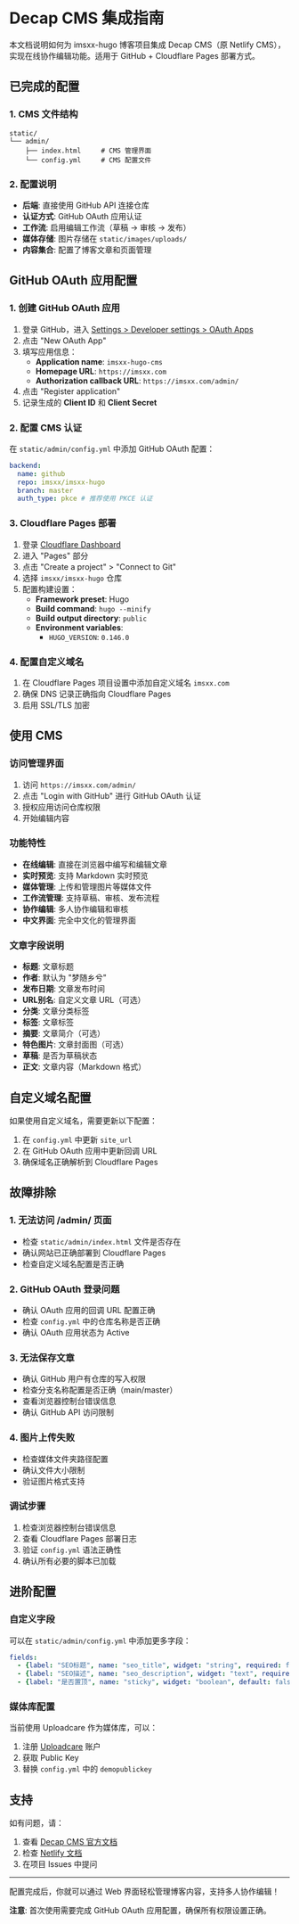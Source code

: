 # Decap CMS 集成指南

本文档说明如何为 imsxx-hugo 博客项目集成 Decap CMS（原 Netlify CMS），实现在线协作编辑功能。适用于 GitHub + Cloudflare Pages 部署方式。

## 已完成的配置

### 1. CMS 文件结构
```
static/
└── admin/
    ├── index.html     # CMS 管理界面
    └── config.yml     # CMS 配置文件
```

### 2. 配置说明

- **后端**: 直接使用 GitHub API 连接仓库
- **认证方式**: GitHub OAuth 应用认证
- **工作流**: 启用编辑工作流（草稿 → 审核 → 发布）
- **媒体存储**: 图片存储在 `static/images/uploads/`
- **内容集合**: 配置了博客文章和页面管理

## GitHub OAuth 应用配置

### 1. 创建 GitHub OAuth 应用

1. 登录 GitHub，进入 [Settings > Developer settings > OAuth Apps](https://github.com/settings/developers)
2. 点击 "New OAuth App"
3. 填写应用信息：
   - **Application name**: `imsxx-hugo-cms`
   - **Homepage URL**: `https://imsxx.com`
   - **Authorization callback URL**: `https://imsxx.com/admin/`
4. 点击 "Register application"
5. 记录生成的 **Client ID** 和 **Client Secret**

### 2. 配置 CMS 认证

在 `static/admin/config.yml` 中添加 GitHub OAuth 配置：

```yaml
backend:
  name: github
  repo: imsxx/imsxx-hugo
  branch: master
  auth_type: pkce # 推荐使用 PKCE 认证
```

### 3. Cloudflare Pages 部署

1. 登录 [Cloudflare Dashboard](https://dash.cloudflare.com)
2. 进入 "Pages" 部分
3. 点击 "Create a project" > "Connect to Git"
4. 选择 `imsxx/imsxx-hugo` 仓库
5. 配置构建设置：
   - **Framework preset**: Hugo
   - **Build command**: `hugo --minify`
   - **Build output directory**: `public`
   - **Environment variables**: 
     - `HUGO_VERSION`: `0.146.0`

### 4. 配置自定义域名

1. 在 Cloudflare Pages 项目设置中添加自定义域名 `imsxx.com`
2. 确保 DNS 记录正确指向 Cloudflare Pages
3. 启用 SSL/TLS 加密

## 使用 CMS

### 访问管理界面

1. 访问 `https://imsxx.com/admin/`
2. 点击 "Login with GitHub" 进行 GitHub OAuth 认证
3. 授权应用访问仓库权限
4. 开始编辑内容

### 功能特性

- **在线编辑**: 直接在浏览器中编写和编辑文章
- **实时预览**: 支持 Markdown 实时预览
- **媒体管理**: 上传和管理图片等媒体文件
- **工作流管理**: 支持草稿、审核、发布流程
- **协作编辑**: 多人协作编辑和审核
- **中文界面**: 完全中文化的管理界面

### 文章字段说明

- **标题**: 文章标题
- **作者**: 默认为 "梦随乡兮"
- **发布日期**: 文章发布时间
- **URL别名**: 自定义文章 URL（可选）
- **分类**: 文章分类标签
- **标签**: 文章标签
- **摘要**: 文章简介（可选）
- **特色图片**: 文章封面图（可选）
- **草稿**: 是否为草稿状态
- **正文**: 文章内容（Markdown 格式）

## 自定义域名配置

如果使用自定义域名，需要更新以下配置：

1. 在 `config.yml` 中更新 `site_url`
2. 在 GitHub OAuth 应用中更新回调 URL
3. 确保域名正确解析到 Cloudflare Pages

## 故障排除

### 1. 无法访问 /admin/ 页面
- 检查 `static/admin/index.html` 文件是否存在
- 确认网站已正确部署到 Cloudflare Pages
- 检查自定义域名配置是否正确

### 2. GitHub OAuth 登录问题
- 确认 OAuth 应用的回调 URL 配置正确
- 检查 `config.yml` 中的仓库名称是否正确
- 确认 OAuth 应用状态为 Active

### 3. 无法保存文章
- 确认 GitHub 用户有仓库的写入权限
- 检查分支名称配置是否正确（main/master）
- 查看浏览器控制台错误信息
- 确认 GitHub API 访问限制

### 4. 图片上传失败
- 检查媒体文件夹路径配置
- 确认文件大小限制
- 验证图片格式支持

### 调试步骤

1. 检查浏览器控制台错误信息
2. 查看 Cloudflare Pages 部署日志
3. 验证 `config.yml` 语法正确性
4. 确认所有必要的脚本已加载

## 进阶配置

### 自定义字段

可以在 `static/admin/config.yml` 中添加更多字段：

```yaml
fields:
  - {label: "SEO标题", name: "seo_title", widget: "string", required: false}
  - {label: "SEO描述", name: "seo_description", widget: "text", required: false}
  - {label: "是否置顶", name: "sticky", widget: "boolean", default: false}
```

### 媒体库配置

当前使用 Uploadcare 作为媒体库，可以：

1. 注册 [Uploadcare](https://uploadcare.com) 账户
2. 获取 Public Key
3. 替换 `config.yml` 中的 `demopublickey`

## 支持

如有问题，请：

1. 查看 [Decap CMS 官方文档](https://decapcms.org/docs/)
2. 检查 [Netlify 文档](https://docs.netlify.com/)
3. 在项目 Issues 中提问

---

配置完成后，你就可以通过 Web 界面轻松管理博客内容，支持多人协作编辑！

**注意**: 首次使用需要完成 GitHub OAuth 应用配置，确保所有权限设置正确。
